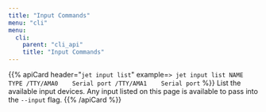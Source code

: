 ```yaml
---
title: "Input Commands"
menu: "cli"
menu:
  cli:
    parent: "cli_api"
    title: "Input Commands"
---
```


{{% apiCard header="`jet input list`" example=`> jet input list
NAME         TYPE
/TTY/AMA0    Serial port
/TTY/AMA1    Serial port` %}}
List the available input devices. Any input listed on this page is available to pass into the `--input` flag.
{{% /apiCard %}}